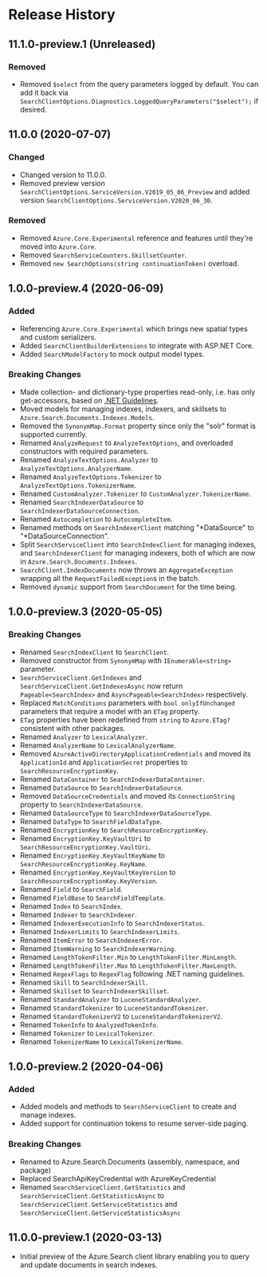 # Release History

## 11.1.0-preview.1 (Unreleased)

### Removed

- Removed `$select` from the query parameters logged by default.  You can add it back via `SearchClientOptions.Diagnostics.LoggedQueryParameters("$select");` if desired.

## 11.0.0 (2020-07-07)

### Changed

- Changed version to 11.0.0.
- Removed preview version `SearchClientOptions.ServiceVersion.V2019_05_06_Preview`
  and added version `SearchClientOptions.ServiceVersion.V2020_06_30`.

### Removed

- Removed `Azure.Core.Experimental` reference and features until they're moved
  into `Azure.Core`.
- Removed `SearchServiceCounters.SkillsetCounter`.
- Removed `new SearchOptions(string continuationToken)` overload.

## 1.0.0-preview.4 (2020-06-09)

### Added

- Referencing `Azure.Core.Experimental` which brings new spatial types and custom serializers.
- Added `SearchClientBuilderExtensions` to integrate with ASP.NET Core.
- Added `SearchModelFactory` to mock output model types.

### Breaking Changes

- Made collection- and dictionary-type properties read-only, i.e. has only get-accessors, based on [.NET Guidelines][net-guidelines-collection-properties].
- Moved models for managing indexes, indexers, and skillsets to `Azure.Search.Documents.Indexes.Models`.
- Removed the `SynonymMap.Format` property since only the "solr" format is supported currently.
- Renamed `AnalyzeRequest` to `AnalyzeTextOptions`, and overloaded constructors with required parameters.
- Renamed `AnalyzeTextOptions.Analyzer` to `AnalyzeTextOptions.AnalyzerName`.
- Renamed `AnalyzeTextOptions.Tokenizer` to `AnalyzeTextOptions.TokenizerName`.
- Renamed `CustomAnalyzer.Tokenizer` to `CustomAnalyzer.TokenizerName`.
- Renamed `SearchIndexerDataSource` to `SearchIndexerDataSourceConnection`.
- Renamed `Autocompletion` to `AutocompleteItem`.
- Renamed methods on `SearchIndexerClient` matching "\*DataSource" to "\*DataSourceConnection".
- Split `SearchServiceClient` into `SearchIndexClient` for managing indexes, and `SearchIndexerClient` for managing indexers, both of which are now in `Azure.Search.Documents.Indexes`.
- `SearchClient.IndexDocuments` now throws an `AggregateException` wrapping all the `RequestFailedException`s in the batch.
- Removed `dynamic` support from `SearchDocument` for the time being.

## 1.0.0-preview.3 (2020-05-05)

### Breaking Changes

- Renamed `SearchIndexClient` to `SearchClient`.
- Removed constructor from `SynonymMap` with `IEnumerable<string>` parameter.
- `SearchServiceClient.GetIndexes` and `SearchServiceClient.GetIndexesAsync` now return `Pageable<SearchIndex>` and `AsyncPageable<SearchIndex>` respectively.
- Replaced `MatchConditions` parameters with `bool onlyIfUnchanged` parameters that require a model with an `ETag` property.
- `ETag` properties have been redefined from `string` to `Azure.ETag?` consistent with other packages.
- Renamed `Analyzer` to `LexicalAnalyzer`.
- Renamed `AnalyzerName` to `LexicalAnalyzerName`.
- Removed `AzureActiveDirectoryApplicationCredentials` and moved its `ApplicationId` and `ApplicationSecret` properties to `SearchResourceEncryptionKey`.
- Renamed `DataContainer` to `SearchIndexerDataContainer`.
- Renamed `DataSource` to `SearchIndexerDataSource`.
- Removed `DataSourceCredentials` and moved its `ConnectionString` property to `SearchIndexerDataSource`.
- Renamed `DataSourceType` to `SearchIndexerDataSourceType`.
- Renamed `DataType` to `SearchFieldDataType`.
- Renamed `EncryptionKey` to `SearchResourceEncryptionKey`.
- Renamed `EncryptionKey.KeyVaultUri` to `SearchResourceEncryptionKey.VaultUri`.
- Renamed `EncryptionKey.KeyVaultKeyName` to `SearchResourceEncryptionKey.KeyName`.
- Renamed `EncryptionKey.KeyVaultKeyVersion` to `SearchResourceEncryptionKey.KeyVersion`.
- Renamed `Field` to `SearchField`.
- Renamed `FieldBase` to `SearchFieldTemplate`.
- Renamed `Index` to `SearchIndex`.
- Renamed `Indexer` to `SearchIndexer`.
- Renamed `IndexerExecutionInfo` to `SearchIndexerStatus`.
- Renamed `IndexerLimits` to `SearchIndexerLimits`.
- Renamed `ItemError` to `SearchIndexerError`.
- Renamed `ItemWarning` to `SearchIndexerWarning`.
- Renamed `LengthTokenFilter.Min` to `LengthTokenFilter.MinLength`.
- Renamed `LengthTokenFilter.Max` to `LengthTokenFilter.MaxLength`.
- Renamed `RegexFlags` to `RegexFlag` following .NET naming guidelines.
- Renamed `Skill` to `SearchIndexerSkill`.
- Renamed `Skillset` to `SearchIndexerSkillset`.
- Renamed `StandardAnalyzer` to `LuceneStandardAnalyzer`.
- Renamed `StandardTokenizer` to `LuceneStandardTokenizer`.
- Renamed `StandardTokenizerV2` to `LuceneStandardTokenizerV2`.
- Renamed `TokenInfo` to `AnalyzedTokenInfo`.
- Renamed `Tokenizer` to `LexicalTokenizer`.
- Renamed `TokenizerName` to `LexicalTokenizerName`.

## 1.0.0-preview.2 (2020-04-06)

### Added

- Added models and methods to `SearchServiceClient` to create and manage indexes.
- Added support for continuation tokens to resume server-side paging.

### Breaking Changes

- Renamed to Azure.Search.Documents (assembly, namespace, and package)
- Replaced SearchApiKeyCredential with AzureKeyCredential
- Renamed `SearchServiceClient.GetStatistics` and `SearchServiceClient.GetStatisticsAsync` to `SearchServiceClient.GetServiceStatistics` and `SearchServiceClient.GetServiceStatisticsAsync`

## 11.0.0-preview.1 (2020-03-13)

- Initial preview of the Azure.Search client library enabling you to query
  and update documents in search indexes.

[net-guidelines-collection-properties]: https://docs.microsoft.com/dotnet/standard/design-guidelines/guidelines-for-collections#collection-properties-and-return-values
